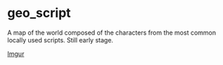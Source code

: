 # geo_script
A map of the world composed of the characters from the most common locally used scripts. Still early stage.

[Imgur](https://i.imgur.com/CslfJUK.png)
